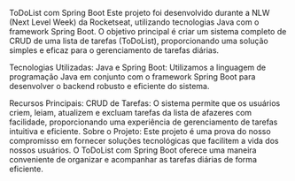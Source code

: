ToDoList com Spring Boot
Este projeto foi desenvolvido durante a NLW (Next Level Week) da Rocketseat, utilizando tecnologias Java com o framework Spring Boot. O objetivo principal é criar um sistema completo de CRUD de uma lista de tarefas (ToDoList), proporcionando uma solução simples e eficaz para o gerenciamento de tarefas diárias.

Tecnologias Utilizadas:
Java e Spring Boot: Utilizamos a linguagem de programação Java em conjunto com o framework Spring Boot para desenvolver o backend robusto e eficiente do sistema.

Recursos Principais:
CRUD de Tarefas: O sistema permite que os usuários criem, leiam, atualizem e excluam tarefas da lista de afazeres com facilidade, proporcionando uma experiência de gerenciamento de tarefas intuitiva e eficiente.
Sobre o Projeto:
Este projeto é uma prova do nosso compromisso em fornecer soluções tecnológicas que facilitem a vida dos nossos usuários. O ToDoList com Spring Boot oferece uma maneira conveniente de organizar e acompanhar as tarefas diárias de forma eficiente.
